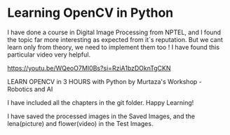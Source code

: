 
# Learning OpenCV in Python

I have done a course in Digital Image Processing from NPTEL, and I found the topic far more  interesting as expected from it`s reputation. But we cant learn only from theory, we need to implement them too ! I have found this particular video  very helpful.

https://youtu.be/WQeoO7MI0Bs?si=RziA1bzDOknTgCKN    

   LEARN OPENCV in 3 HOURS with Python by Murtaza's Workshop - Robotics and AI


I have included all the chapters in the git folder.
Happy Learning! 


I have saved the processed images  in the Saved Images, and the lena(picture) and flower(video) in the Test Images.
